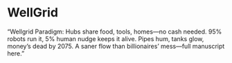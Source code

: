 # WellGrid
“Wellgrid Paradigm: Hubs share food, tools, homes—no cash needed. 95% robots run it, 5% human nudge keeps it alive. Pipes hum, tanks glow, money’s dead by 2075. A saner flow than billionaires’ mess—full manuscript here.”
